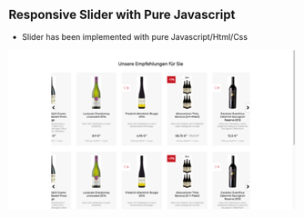 ## Responsive Slider with Pure Javascript

- Slider has been implemented with pure Javascript/Html/Css
  <br/>

![js-slider-img](./jsslider.png)
